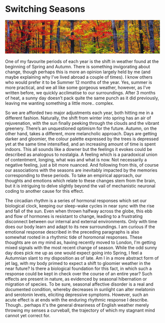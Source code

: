 # Switching Seasons

![](images/forest.jpeg)

One of my favourite periods of each year is the shift in weather found at the beginning of Spring and Autumn. There is something invigorating about change, though perhaps this is more an opinion largely held by me (and maybe explaining why I’ve lived abroad a couple of times). I know others who would prefer it to be Summer 12 months of the year. Yes, summer is more practical, and we all like some gorgeous weather, however, as I’ve written before, we quickly acclimatise to our surroundings. After 3 months of heat, a sunny day doesn’t pack quite the same punch as it did previously, leaving me wanting something a little more.. complex. 

So we are afforded two major adjustments each year, both hitting me in a different fashion. Naturally, the shift from winter into spring has an air of rejuvenation, with the sun finally peeking through the clouds and the vibrant greenery. There’s an unquestioned optimism for the future. Autumn, on the other hand, takes a different, more melancholic approach. Days are getting darker and gloomier, the colour palette expressed by the trees is depressed yet at the same time intensified, and an increasing amount of time is spent indoors. This all sounds like a downer but the feelings it evokes could be described as analogous to nostalgia. A feeling which is a paradoxical union of contentment, longing, what was and what is now. Not necessarily a negative feeling, just a bit more nuanced. And following from this, of course our associations with the seasons are inevitably impacted by the memories corresponding to these periods. To take an empirical approach, our thoughts and emotions which relate to these changes stem from the brain, but it is intriguing to delve slightly beyond the vail of mechanistic neuronal coding to another cause for this effect. 
 
The circadian rhythm is a series of hormonal responses which set our biological clock, keeping our sleep-wake cycles in near sync with the rise and fall of the sun. Even when thrown halfway across the globe, this ebb and flow of hormones is resistant to change, leading to a frustrating disconnect between our internal and external environments. Only with time does our body learn and adapt to its new surroundings. I am curious if the emotional response described in the preceding paragraphs is also somewhat rooted in a rhythmic tide of horomonal responses. These thoughts are on my mind as, having recently moved to London, I'm getting mixed signals with the most recent change of season. While the odd sunny day does pick me up as one would expect going into Spring, I feel a Autumnian slant to my disposition as of late. Am I in a more abstract form of jet lag, with my body primed to expect a shift to gloomier weather in the near future? Is there a biological foundation for this fact, in which such a response could be kept in check over the course of an entire year? Such effects are present in nature, as evidenced by seasonal hibernation or migration of species. To be sure, seasonal affective disorder is a real and documented condition, whereby decreases in sunlight can alter melatonin and serotonin levels, eliciting depressive symptoms. However, such an acute effect is at ends with the enduring rhythmic response I describe. Though.. perhaps it's the general dreariness of English weather merely throwing my senses a curveball, the trajectory of which my stagnant mind cannot yet correct for. 